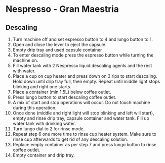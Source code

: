 # Nespresso - Gran Maestria

## Descaling

1. Turn machine off and set espresso button to 4 and lungo button to 1.
2. Open and close the lever to eject the capsule.
3. Empty drip tray and used capsule container
4. To enter descaling mode press the espresso button while turning the machine
   on.
5. Fill water tank with 2 Nespresso liquid descaling agents and the rest with
   water.
6. Place a cup on cup heater and press down on 3 rips to start descaling. Hold
   down until drip tray full, then empty. Repeat until middle light stops
   blinking and right one starts.
7. Place a container (min 1.5L) below coffee outlet.
8. Press lungo button to start descaling coffee outlet.
9. A mix of start and stop operations will occur. Do not touch machine during
   this operation.
10. Once done (middle and right light will stop blinking and left will start),
    empty and rinse drip tray, capsule container and water tank. Fill up water
    tank with drinking water.
11. Turn lungo dial to 2 for rinse mode.
12. Repeat step 6 one more time to rinse cup heater system. Make sure to rinse
    cup afterwards to get rid of any descaling solution.
13. Replace empty container as per step 7 and press lungo button to rinse
    coffee outlet.
14. Empty container and drip tray.
